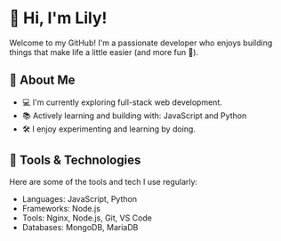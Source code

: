 # 👋 Hi, I'm Lily!
Welcome to my GitHub! I'm a passionate developer who enjoys building things that make life a little easier (and more fun 🌸).

## 🌟 About Me
- 💻 I'm currently exploring full-stack web development.
- 📚 Actively learning and building with: JavaScript and Python
- 🛠️ I enjoy experimenting and learning by doing.

## 🔧 Tools & Technologies
Here are some of the tools and tech I use regularly:
- Languages: JavaScript, Python
- Frameworks: Node.js
- Tools: Nginx, Node.js, Git, VS Code
- Databases: MongoDB, MariaDB
